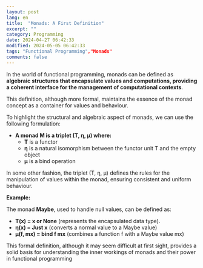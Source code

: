 ```yaml
---
layout: post
lang: en
title:  "Monads: A First Definition"
excerpt: ""
category: Programming
date: 2024-04-27 06:42:33
modified: 2024-05-05 06:42:33
tags: "Functional Programming","Monads"
comments: false
---
```


In the world of functional programming, monads can be defined as **algebraic structures that encapsulate values and computations, providing a coherent interface for the management of computational contexts**. 

This definition, although more formal, maintains the essence of the monad concept as a container for values and behaviour. 

To highlight the structural and algebraic aspect of monads, we can use the following formulation:

* **A monad M is a triplet (T, η, μ) where:**
    * **T** is a functor
    * **η** is a natural isomorphism between the functor unit T and the empty object
    * **μ** is a bind operation

In some other fashion, the triplet (T, η, μ) defines the rules for the manipulation of values within the monad, ensuring consistent and uniform behaviour.

**Example:**

The monad **Maybe**, used to handle null values, can be defined as:

* **T(x) = x or None** (represents the encapsulated data type).
* **η(x) = Just x** (converts a normal value to a Maybe value)
* **μ(f, mx) = bind f mx** (combines a function f with a Maybe value mx)

This formal definition, although it may seem difficult at first sight, provides a solid basis for understanding the inner workings of monads and their power in functional programming
